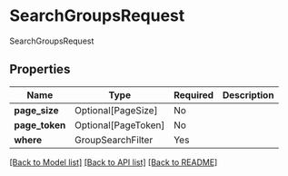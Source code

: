 # SearchGroupsRequest

SearchGroupsRequest

## Properties
| Name | Type | Required | Description |
| ------------ | ------------- | ------------- | ------------- |
**page_size** | Optional[PageSize] | No |  |
**page_token** | Optional[PageToken] | No |  |
**where** | GroupSearchFilter | Yes |  |


[[Back to Model list]](../../README.md#documentation-for-models) [[Back to API list]](../../README.md#documentation-for-api-endpoints) [[Back to README]](../../README.md)
